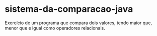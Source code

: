 # sistema-da-comparacao-java
Exercício de um programa que compara dois valores, tendo maior que, menor que e igual como operadores relacionais.
